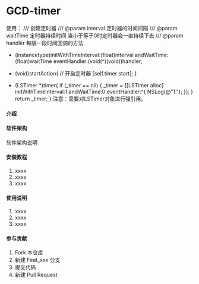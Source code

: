 # GCD-timer

使用：
/// 创建定时器
/// @param interval 定时器的时间间隔
/// @param waitTime 定时器持续时间  当小于等于0时定时器会一直持续下去
/// @param handler 每隔一段时间回调的方法
- (instancetype)initWithTimeInterval:(float)interval andWaitTime:(float)waitTime eventHandler:(void(^)(void))handler;

- (void)startAction{
// 开启定时器
[self.timer start];
}
- (LSTimer *)timer{
if (_timer == nil) {
    _timer = [[LSTimer alloc] initWithTimeInterval:1 andWaitTime:0 eventHandler:^{
        NSLog(@"1.");
    }];
}
return _timer;
}
注意：需要对LSTimer对象进行强引用。

#### 介绍


#### 软件架构
软件架构说明


#### 安装教程

1.  xxxx
2.  xxxx
3.  xxxx

#### 使用说明

1.  xxxx
2.  xxxx
3.  xxxx

#### 参与贡献

1.  Fork 本仓库
2.  新建 Feat_xxx 分支
3.  提交代码
4.  新建 Pull Request


